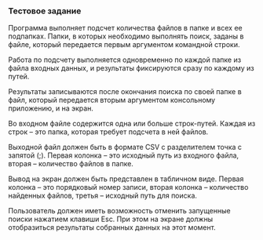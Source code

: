 ### Тестовое задание

Программа выполняет подсчет количества файлов в папке и всех ее подпапках. Папки, в
которых необходимо выполнять поиск, заданы в файле, который передается первым
аргументом командной строки.

Работа по подсчету выполняется одновременно по каждой папке из файла входных
данных, и результаты фиксируются сразу по каждому из путей.

Результаты записываются после окончания поиска по своей папке в файл, который
передается вторым аргументом консольному приложению, и на экран.

Во входном файле содержится одна или больше строк-путей. Каждая из строк – это папка,
которая требует подсчета в ней файлов.

Выходной файл должен быть в формате CSV с разделителем точка с запятой (;). Первая
колонка – это исходный путь из входного файла, вторая – количество файлов в папке.

Вывод на экран должен быть представлен в табличном виде. Первая колонка – это
порядковый номер записи, вторая колонка – количество найденных файлов, третья –
исходный путь для поиска.

Пользователь должен иметь возможность отменить запущенные поиски нажатием клавиши
Esc. При этом на экране должны отобразиться результаты собранных данных на этот
момент.